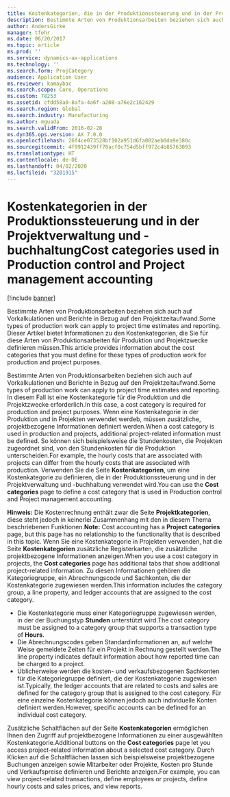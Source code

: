 ```yaml
---
title: Kostenkategorien, die in der Produktionssteuerung und in der Projektverwaltungsbuchhaltung verwendet werden
description: Bestimmte Arten von Produktionsarbeiten beziehen sich auch auf Vorkalkulationen und Berichte in Bezug auf den Projektzeitaufwand. Dieser Artikel bietet Informationen zu den Kostenkategorien, die Sie für diese Arten von Produktionsarbeiten für Produktion und Projektzwecke definieren müssen.
author: AndersGirke
manager: tfehr
ms.date: 06/20/2017
ms.topic: article
ms.prod: ''
ms.service: dynamics-ax-applications
ms.technology: ''
ms.search.form: ProjCategory
audience: Application User
ms.reviewer: kamaybac
ms.search.scope: Core, Operations
ms.custom: 78253
ms.assetid: cfdd58a0-8afa-4a6f-a208-a76e2c162429
ms.search.region: Global
ms.search.industry: Manufacturing
ms.author: mguada
ms.search.validFrom: 2016-02-28
ms.dyn365.ops.version: AX 7.0.0
ms.openlocfilehash: 26f4ce073528bf102a951d6fa002aeb0da9e380c
ms.sourcegitcommit: 4f9912439ff78acf0c754d5bff972c4b85763093
ms.translationtype: HT
ms.contentlocale: de-DE
ms.lasthandoff: 04/02/2020
ms.locfileid: "3201915"
---
```

# <a name="cost-categories-used-in-production-control-and-project-management-accounting"></a><span data-ttu-id="95a59-104">Kostenkategorien in der Produktionssteuerung und in der Projektverwaltung und -buchhaltung</span><span class="sxs-lookup"><span data-stu-id="95a59-104">Cost categories used in Production control and Project management accounting</span></span>

[!include [banner](../includes/banner.md)]

<span data-ttu-id="95a59-105">Bestimmte Arten von Produktionsarbeiten beziehen sich auch auf Vorkalkulationen und Berichte in Bezug auf den Projektzeitaufwand.</span><span class="sxs-lookup"><span data-stu-id="95a59-105">Some types of production work can apply to project time estimates and reporting.</span></span> <span data-ttu-id="95a59-106">Dieser Artikel bietet Informationen zu den Kostenkategorien, die Sie für diese Arten von Produktionsarbeiten für Produktion und Projektzwecke definieren müssen.</span><span class="sxs-lookup"><span data-stu-id="95a59-106">This article provides information about the cost categories that you must define for these types of production work for production and project purposes.</span></span>

<span data-ttu-id="95a59-107">Bestimmte Arten von Produktionsarbeiten beziehen sich auch auf Vorkalkulationen und Berichte in Bezug auf den Projektzeitaufwand.</span><span class="sxs-lookup"><span data-stu-id="95a59-107">Some types of production work can apply to project time estimates and reporting.</span></span> <span data-ttu-id="95a59-108">In diesem Fall ist eine Kostenkategorie für die Produktion und die Projektzwecke erforderlich.</span><span class="sxs-lookup"><span data-stu-id="95a59-108">In this case, a cost category is required for production and project purposes.</span></span> <span data-ttu-id="95a59-109">Wenn eine Kostenkategorie in der Produktion und in Projekten verwendet werdeb, müssen zusätzliche, projektbezogene Informationen definiert werden.</span><span class="sxs-lookup"><span data-stu-id="95a59-109">When a cost category is used in production and projects, additional project-related information must be defined.</span></span> <span data-ttu-id="95a59-110">So können sich beispielsweise die Stundenkosten, die Projekten zugeordnet sind, von den Stundenkosten für die Produktion unterscheiden.</span><span class="sxs-lookup"><span data-stu-id="95a59-110">For example, the hourly costs that are associated with projects can differ from the hourly costs that are associated with production.</span></span> <span data-ttu-id="95a59-111">Verwenden Sie die Seite **Kostenkategorien**, um eine Kostenkategorie zu definieren, die in der Produktionssteuerung und in der Projektverwaltung und -buchhaltung verwendet wird.</span><span class="sxs-lookup"><span data-stu-id="95a59-111">You can use the **Cost categories** page to define a cost category that is used in Production control and Project management accounting.</span></span> 

<span data-ttu-id="95a59-112">**Hinweis:** Die Kostenrechnung enthält zwar die Seite **Projektkategorien**, diese steht jedoch in keinerlei Zusammenhang mit den in diesem Thema beschriebenen Funktionen.</span><span class="sxs-lookup"><span data-stu-id="95a59-112">**Note:** Cost accounting has a **Project categories** page, but this page has no relationship to the functionality that is described in this topic.</span></span> <span data-ttu-id="95a59-113">Wenn Sie eine Kostenkategorie in Projekten verwenden, hat die Seite **Kostenkategorien** zusätzliche Registerkarten, die zusätzliche projektbezogene Informationen anzeigen.</span><span class="sxs-lookup"><span data-stu-id="95a59-113">When you use a cost category in projects, the **Cost categories** page has additional tabs that show additional project-related information.</span></span> <span data-ttu-id="95a59-114">Zu diesen Informationen gehören die Kategoriegruppe, ein Abrechnungscode und Sachkonten, die der Kostenkategorie zugewiesen werden.</span><span class="sxs-lookup"><span data-stu-id="95a59-114">This information includes the category group, a line property, and ledger accounts that are assigned to the cost category.</span></span>

-   <span data-ttu-id="95a59-115">Die Kostenkategorie muss einer Kategoriegruppe zugewiesen werden, in der der Buchungstyp **Stunden** unterstützt wird.</span><span class="sxs-lookup"><span data-stu-id="95a59-115">The cost category must be assigned to a category group that supports a transaction type of **Hours**.</span></span>
-   <span data-ttu-id="95a59-116">Die Abrechnungscodes geben Standardinformationen an, auf welche Weise gemeldete Zeiten für ein Projekt in Rechnung gestellt werden.</span><span class="sxs-lookup"><span data-stu-id="95a59-116">The line property indicates default information about how reported time can be charged to a project.</span></span>
-   <span data-ttu-id="95a59-117">Üblicherweise werden die kosten- und verkaufsbezogenen Sachkonten für die Kategoriegruppe definiert, die der Kostenkategorie zugewiesen ist.</span><span class="sxs-lookup"><span data-stu-id="95a59-117">Typically, the ledger accounts that are related to costs and sales are defined for the category group that is assigned to the cost category.</span></span> <span data-ttu-id="95a59-118">Für eine einzelne Kostenkategorie können jedoch auch individuelle Konten definiert werden.</span><span class="sxs-lookup"><span data-stu-id="95a59-118">However, specific accounts can be defined for an individual cost category.</span></span>

<span data-ttu-id="95a59-119">Zusätzliche Schaltflächen auf der Seite **Kostenkategorien** ermöglichen Ihnen den Zugriff auf projektbezogene Informationen zu einer ausgewählten Kostenkategorie.</span><span class="sxs-lookup"><span data-stu-id="95a59-119">Additional buttons on the **Cost categories** page let you access project-related information about a selected cost category.</span></span> <span data-ttu-id="95a59-120">Durch Klicken auf die Schaltflächen lassen sich beispielsweise projektbezogene Buchungen anzeigen sowie Mitarbeiter oder Projekte, Kosten pro Stunde und Verkaufspreise definieren und Berichte anzeigen.</span><span class="sxs-lookup"><span data-stu-id="95a59-120">For example, you can view project-related transactions, define employees or projects, define hourly costs and sales prices, and view reports.</span></span>




